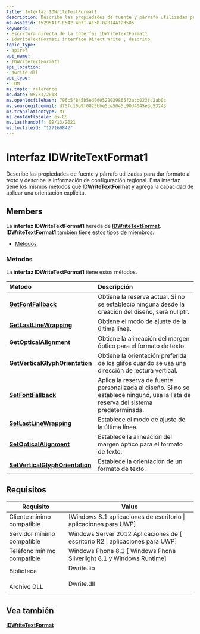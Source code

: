 ```yaml
---
title: Interfaz IDWriteTextFormat1
description: Describe las propiedades de fuente y párrafo utilizadas para dar formato al texto y describe la información de configuración regional. | Interfaz IDWriteTextFormat1
ms.assetid: 15295A17-E542-4071-AE38-02014A1235D5
keywords:
- Escritura directa de la interfaz IDWriteTextFormat1
- IdWriteTextFormat1 interface Direct Write , descrito
topic_type:
- apiref
api_name:
- IDWriteTextFormat1
api_location:
- dwrite.dll
api_type:
- COM
ms.topic: reference
ms.date: 05/31/2018
ms.openlocfilehash: 796c5f845b5ed0d0522039865f2acb023fc2ab0c
ms.sourcegitcommit: d75fc10b9f0825bbe5ce5045c90d4045e3c53243
ms.translationtype: MT
ms.contentlocale: es-ES
ms.lasthandoff: 09/13/2021
ms.locfileid: "127169842"
---
```

# <a name="idwritetextformat1-interface"></a>Interfaz IDWriteTextFormat1

Describe las propiedades de fuente y párrafo utilizadas para dar formato al texto y describe la información de configuración regional. Esta interfaz tiene los mismos métodos que [**IDWriteTextFormat**](/windows/win32/api/dwrite/nn-dwrite-idwritetextformat) y agrega la capacidad de aplicar una orientación explícita.

## <a name="members"></a>Members

La **interfaz IDWriteTextFormat1** hereda de [**IDWriteTextFormat**](/windows/win32/api/dwrite/nn-dwrite-idwritetextformat). **IDWriteTextFormat1** también tiene estos tipos de miembros:

-   [Métodos](#methods)

### <a name="methods"></a>Métodos

La **interfaz IDWriteTextFormat1** tiene estos métodos.



| Método                                                                                | Descripción                                                                                                             |
|:--------------------------------------------------------------------------------------|:------------------------------------------------------------------------------------------------------------------------|
| [**GetFontFallback**](/windows/win32/api/dwrite_2/nf-dwrite_2-idwritetextformat1-getfontfallback)                         | Obtiene la reserva actual. Si no se estableció ninguna desde la creación del diseño, será nullptr.<br/>               |
| [**GetLastLineWrapping**](/windows/win32/api/dwrite_2/nf-dwrite_2-idwritetextformat1-getlastlinewrapping)                 | Obtiene el modo de ajuste de la última línea.<br/>                                                                     |
| [**GetOpticalAlignment**](/windows/win32/api/dwrite_2/nf-dwrite_2-idwritetextformat1-getopticalalignment)                 | Obtiene la alineación del margen óptico para el formato de texto.<br/>                                                       |
| [**GetVerticalGlyphOrientation**](/windows/win32/api/dwrite_2/nf-dwrite_2-idwritetextformat1-getverticalglyphorientation) | Obtiene la orientación preferida de los glifos cuando se usa una dirección de lectura vertical.<br/>                             |
| [**SetFontFallback**](/windows/win32/api/dwrite_2/nf-dwrite_2-idwritetextformat1-setfontfallback)                         | Aplica la reserva de fuente personalizada al diseño. Si no se establece ninguno, usa la lista de reserva del sistema predeterminada. <br/> |
| [**SetLastLineWrapping**](/windows/win32/api/dwrite_2/nf-dwrite_2-idwritetextformat1-setlastlinewrapping)                   | Establece el modo de ajuste de la última línea.<br/>                                                                     |
| [**SetOpticalAlignment**](/windows/win32/api/dwrite_2/nf-dwrite_2-idwritetextformat1-setopticalalignment)                 | Establece la alineación del margen óptico para el formato de texto.<br/>                                                       |
| [**SetVerticalGlyphOrientation**](/windows/win32/api/dwrite_2/nf-dwrite_2-idwritetextformat1-setverticalglyphorientation) | Establece la orientación de un formato de texto.<br/>                                                                       |



 

## <a name="requirements"></a>Requisitos



| Requisito | Value |
|-------------------------------------|-----------------------------------------------------------------------------------------|
| Cliente mínimo compatible<br/> | \[Windows 8.1 aplicaciones de escritorio \| aplicaciones para UWP\]<br/>                                     |
| Servidor mínimo compatible<br/> | Windows Server 2012 Aplicaciones de \[ escritorio R2 \| aplicaciones para UWP\]<br/>                          |
| Teléfono mínimo compatible<br/>  | Windows Phone 8.1 \[ Windows Phone Silverlight 8.1 y Windows Runtime\]<br/> |
| Biblioteca<br/>                  | <dl> <dt>Dwrite.lib</dt> </dl>   |
| Archivo DLL<br/>                      | <dl> <dt>Dwrite.dll</dt> </dl>   |



## <a name="see-also"></a>Vea también

<dl> <dt>

[**IDWriteTextFormat**](/windows/win32/api/dwrite/nn-dwrite-idwritetextformat)
</dt> </dl>

 

